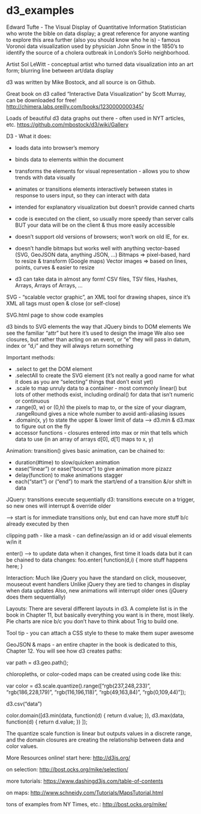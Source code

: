 d3_examples
===========

Edward Tufte - The Visual Display of Quantitative Information
Statistician who wrote the bible on data display; a great reference for anyone wanting to explore this area further (also you should know who he is) - 
famous Voronoi data visualization used by physician John Snow in the 1850’s to identify the source of a cholera outbreak in London’s SoHo neighborhood.

Artist Sol LeWitt - conceptual artist who turned data visualization into an art form;
blurring line between art/data display

d3 was written by Mike Bostock, and all source is on Github. 

Great book on d3 called “Interactive Data Visualization” by Scott Murray, can be downloaded for free!
http://chimera.labs.oreilly.com/books/1230000000345/

Loads of beautiful d3 data graphs out there - often used in NYT articles, etc.
https://github.com/mbostock/d3/wiki/Gallery

D3 -
What it does:
- loads data into browser’s memory
- binds data to elements within the document
- transforms the elements for visual representation - allows you to show trends with data visually
- animates or transitions elements interactively between states in response to users input, so they can interact with data

- intended for explanatory visualization but doesn’t provide canned charts
- code is executed on the client, so usually more speedy than server calls BUT your data will be on the client & thus more easily accessible
- doesn’t support old versions of browsers; won’t work on old IE, for ex.
- doesn’t handle bitmaps but works well with anything vector-based (SVG, GeoJSON data, anything JSON, ...)
  Bitmaps => pixel-based, hard to resize & transform (Google maps)
	Vector images => based on lines, points, curves & easier to resize
- d3 can take data in almost any form! CSV files, TSV files, Hashes, Arrays, Arrays of Arrays, …

SVG - “scalable vector graphic”, an XML tool for drawing shapes, since it’s XML all tags must open & close (or self-close)

SVG.html page to show code examples

d3 binds to SVG elements the way that JQuery binds to DOM elements
We see the familiar “attr” but here it’s used to design the image
We also see closures, but rather than acting on an event, or “e” they will pass in datum, index or “d,i” and they will always return something


Important methods:
- .select to get the DOM element
- .selectAll to create the SVG element (it’s not really a good name for what it does as you are “selecting” things that don’t exist yet)
- .scale to map unruly data to a container - most commonly linear() but lots of other methods exist, including ordinal() for data that isn’t numeric or continuous
- .range(0, w) or (0,h) the pixels to map to, or the size of your diagram, .rangeRound gives a nice whole number to avoid anti-aliasing issues
- .domain(x, y) to state the upper & lower limit of data --> d3.min & d3.max to figure out on the fly
- accessor functions - closures entered into max or min that tells which data to use (in an array of arrays d[0], d[1] maps to x, y)


Animation:
transition() gives basic animation, can be chained to:
- duration(#time) to slow/quicken animation
- ease(“linear”) or ease(“bounce”) to give animation more pizazz
- delay(function) to make animations stagger
- each(“start”) or (“end”) to mark the start/end of a transition &/or shift in data

JQuery: transitions execute sequentially
d3: transitions execute on a trigger, so new ones will interrupt & override older

--> start is for immediate transitions only, but end can have more stuff b/c already executed by then

clipping path - like a mask - can define/assign an id or add visual elements w/in it

enter() --> to update data when it changes, first time it loads data but it can be chained to data changes: foo.enter( function(d,i) { more stuff happens here; }

Interaction:
Much like jQuery you have the standard on click, mouseover, mouseout event handlers
Unlike jQuery they are tied to changes in display when data updates
Also, new animations will interrupt older ones (jQuery does them sequentially)

Layouts: 
There are several different layouts in d3. A complete list is in the book in Chapter 11, but basically everything you want is in there, most likely. Pie charts are nice b/c you don’t have to think about Trig to build one.

Tool tip - you can attach a CSS style to these to make them super awesome

GeoJSON & maps - an entire chapter in the book is dedicated to this, Chapter 12. You will see how d3 creates paths:

var path = d3.geo.path();


chloropleths, or color-coded maps can be created using code like this:

var color = d3.scale.quantize().range([“rgb(237,248,233)”, “rgb(186,228,179)”, “rgb(116,196,118)”, “rgb(49,163,84)”, “rgb(0,109,44)”]);

d3.csv(“data”)

color.domain([d3.min(data, function(d) { return d.value; }),
		d3.max(data, function(d) { return d.value; }) ]);

The quantize scale function is linear but outputs values in a discrete range, and the domain closures are creating the relationship between data and color values.


More Resources online! start here:
http://d3js.org/

on selection:
http://bost.ocks.org/mike/selection/

more tutorials:
https://www.dashingd3js.com/table-of-contents

on maps:
http://www.schneidy.com/Tutorials/MapsTutorial.html

tons of examples from NY Times, etc.:
http://bost.ocks.org/mike/
